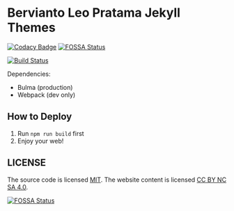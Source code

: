 # Bervianto Leo Pratama Jekyll Themes

[![Codacy Badge](https://api.codacy.com/project/badge/Grade/1b2f154b275b453b8221e40d134ce3f0)](https://app.codacy.com/app/berviantoleo/berviantoleo.github.io?utm_source=github.com&utm_medium=referral&utm_content=berviantoleo/berviantoleo.github.io&utm_campaign=Badge_Grade_Dashboard)[![FOSSA Status](https://app.fossa.io/api/projects/git%2Bgithub.com%2Fberviantoleo%2Fberviantoleo.github.io.svg?type=shield)](https://app.fossa.io/projects/git%2Bgithub.com%2Fberviantoleo%2Fberviantoleo.github.io?ref=badge_shield)

[![Build Status](https://travis-ci.org/berviantoleo/berviantoleo.github.io.svg?branch=master)](https://travis-ci.org/berviantoleo/berviantoleo.github.io)

Dependencies:

* Bulma (production)
* Webpack (dev only)

## How to Deploy

1. Run `npm run build` first
2. Enjoy your web!

## LICENSE

The source code is licensed [MIT](http://opensource.org/licenses/mit-license.php). The website content is licensed [CC BY NC SA 4.0](http://creativecommons.org/licenses/by-nc-sa/4.0/).


[![FOSSA Status](https://app.fossa.io/api/projects/git%2Bgithub.com%2Fberviantoleo%2Fberviantoleo.github.io.svg?type=large)](https://app.fossa.io/projects/git%2Bgithub.com%2Fberviantoleo%2Fberviantoleo.github.io?ref=badge_large)